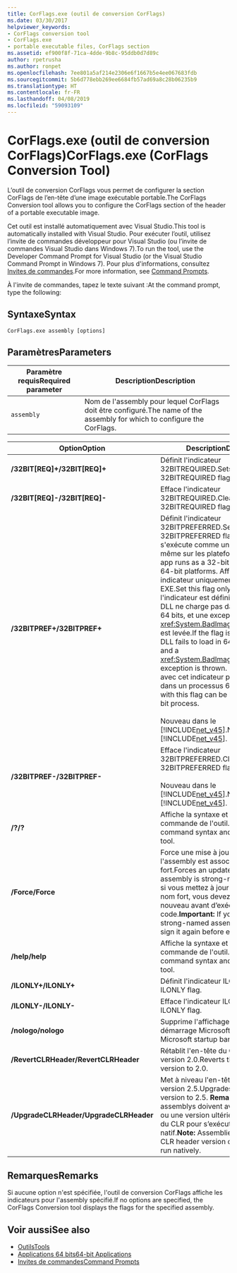 ```yaml
---
title: CorFlags.exe (outil de conversion CorFlags)
ms.date: 03/30/2017
helpviewer_keywords:
- CorFlags conversion tool
- CorFlags.exe
- portable executable files, CorFlags section
ms.assetid: ef900f8f-71ca-4dde-9b8c-95ddb0d7d89c
author: rpetrusha
ms.author: ronpet
ms.openlocfilehash: 7ee801a5af214e2306e6f1667b5e4ee067683fdb
ms.sourcegitcommit: 5b6d778ebb269ee6684fb57ad69a8c28b06235b9
ms.translationtype: HT
ms.contentlocale: fr-FR
ms.lasthandoff: 04/08/2019
ms.locfileid: "59093109"
---
```

# <a name="corflagsexe-corflags-conversion-tool"></a><span data-ttu-id="4ecf5-102">CorFlags.exe (outil de conversion CorFlags)</span><span class="sxs-lookup"><span data-stu-id="4ecf5-102">CorFlags.exe (CorFlags Conversion Tool)</span></span>
<span data-ttu-id="4ecf5-103">L’outil de conversion CorFlags vous permet de configurer la section CorFlags de l’en-tête d’une image exécutable portable.</span><span class="sxs-lookup"><span data-stu-id="4ecf5-103">The CorFlags Conversion tool allows you to configure the CorFlags section of the header of a portable executable image.</span></span>  
  
 <span data-ttu-id="4ecf5-104">Cet outil est installé automatiquement avec Visual Studio.</span><span class="sxs-lookup"><span data-stu-id="4ecf5-104">This tool is automatically installed with Visual Studio.</span></span> <span data-ttu-id="4ecf5-105">Pour exécuter l’outil, utilisez l’invite de commandes développeur pour Visual Studio (ou l’invite de commandes Visual Studio dans Windows 7).</span><span class="sxs-lookup"><span data-stu-id="4ecf5-105">To run the tool, use the Developer Command Prompt for Visual Studio (or the Visual Studio Command Prompt in Windows 7).</span></span> <span data-ttu-id="4ecf5-106">Pour plus d'informations, consultez [Invites de commandes](../../../docs/framework/tools/developer-command-prompt-for-vs.md).</span><span class="sxs-lookup"><span data-stu-id="4ecf5-106">For more information, see [Command Prompts](../../../docs/framework/tools/developer-command-prompt-for-vs.md).</span></span>  
  
 <span data-ttu-id="4ecf5-107">À l'invite de commandes, tapez le texte suivant :</span><span class="sxs-lookup"><span data-stu-id="4ecf5-107">At the command prompt, type the following:</span></span>  
  
## <a name="syntax"></a><span data-ttu-id="4ecf5-108">Syntaxe</span><span class="sxs-lookup"><span data-stu-id="4ecf5-108">Syntax</span></span>  
  
```  
CorFlags.exe assembly [options]  
```  
  
## <a name="parameters"></a><span data-ttu-id="4ecf5-109">Paramètres</span><span class="sxs-lookup"><span data-stu-id="4ecf5-109">Parameters</span></span>  
  
|<span data-ttu-id="4ecf5-110">Paramètre requis</span><span class="sxs-lookup"><span data-stu-id="4ecf5-110">Required parameter</span></span>|<span data-ttu-id="4ecf5-111">Description</span><span class="sxs-lookup"><span data-stu-id="4ecf5-111">Description</span></span>|  
|------------------------|-----------------|  
|`assembly`|<span data-ttu-id="4ecf5-112">Nom de l'assembly pour lequel CorFlags doit être configuré.</span><span class="sxs-lookup"><span data-stu-id="4ecf5-112">The name of the assembly for which to configure the CorFlags.</span></span>|  
  
|<span data-ttu-id="4ecf5-113">Option</span><span class="sxs-lookup"><span data-stu-id="4ecf5-113">Option</span></span>|<span data-ttu-id="4ecf5-114">Description</span><span class="sxs-lookup"><span data-stu-id="4ecf5-114">Description</span></span>|  
|------------|-----------------|  
|**<span data-ttu-id="4ecf5-115">/32BIT[REQ]+</span><span class="sxs-lookup"><span data-stu-id="4ecf5-115">/32BIT[REQ]+</span></span>**|<span data-ttu-id="4ecf5-116">Définit l'indicateur 32BITREQUIRED.</span><span class="sxs-lookup"><span data-stu-id="4ecf5-116">Sets the 32BITREQUIRED flag.</span></span>|  
|**<span data-ttu-id="4ecf5-117">/32BIT[REQ]-</span><span class="sxs-lookup"><span data-stu-id="4ecf5-117">/32BIT[REQ]-</span></span>**|<span data-ttu-id="4ecf5-118">Efface l'indicateur 32BITREQUIRED.</span><span class="sxs-lookup"><span data-stu-id="4ecf5-118">Clears the 32BITREQUIRED flag.</span></span>|  
|**<span data-ttu-id="4ecf5-119">/32BITPREF+</span><span class="sxs-lookup"><span data-stu-id="4ecf5-119">/32BITPREF+</span></span>**|<span data-ttu-id="4ecf5-120">Définit l'indicateur 32BITPREFERRED.</span><span class="sxs-lookup"><span data-stu-id="4ecf5-120">Sets the 32BITPREFERRED flag.</span></span> <span data-ttu-id="4ecf5-121">L'application s'exécute comme un processus 32 bits même sur les plateformes 64 bits.</span><span class="sxs-lookup"><span data-stu-id="4ecf5-121">The app runs as a 32-bit process even on 64-bit platforms.</span></span> <span data-ttu-id="4ecf5-122">Affectez cet indicateur uniquement sur les fichiers EXE.</span><span class="sxs-lookup"><span data-stu-id="4ecf5-122">Set this flag only on EXE files.</span></span> <span data-ttu-id="4ecf5-123">Si l'indicateur est défini sur une DLL, la DLL ne charge pas dans les processus 64 bits, et une exception <xref:System.BadImageFormatException> est levée.</span><span class="sxs-lookup"><span data-stu-id="4ecf5-123">If the flag is set on a DLL, the DLL fails to load in 64-bit processes, and a <xref:System.BadImageFormatException> exception is thrown.</span></span> <span data-ttu-id="4ecf5-124">Un fichier EXE avec cet indicateur peut être chargé dans un processus 64 bits.</span><span class="sxs-lookup"><span data-stu-id="4ecf5-124">An EXE file with this flag can be loaded into a 64-bit process.</span></span><br /><br /> <span data-ttu-id="4ecf5-125">Nouveau dans le [!INCLUDE[net_v45](../../../includes/net-v45-md.md)].</span><span class="sxs-lookup"><span data-stu-id="4ecf5-125">New in the [!INCLUDE[net_v45](../../../includes/net-v45-md.md)].</span></span>|  
|**<span data-ttu-id="4ecf5-126">/32BITPREF-</span><span class="sxs-lookup"><span data-stu-id="4ecf5-126">/32BITPREF-</span></span>**|<span data-ttu-id="4ecf5-127">Efface l'indicateur 32BITPREFERRED.</span><span class="sxs-lookup"><span data-stu-id="4ecf5-127">Clears the 32BITPREFERRED flag.</span></span><br /><br /> <span data-ttu-id="4ecf5-128">Nouveau dans le [!INCLUDE[net_v45](../../../includes/net-v45-md.md)].</span><span class="sxs-lookup"><span data-stu-id="4ecf5-128">New in the [!INCLUDE[net_v45](../../../includes/net-v45-md.md)].</span></span>|  
|**<span data-ttu-id="4ecf5-129">/?</span><span class="sxs-lookup"><span data-stu-id="4ecf5-129">/?</span></span>**|<span data-ttu-id="4ecf5-130">Affiche la syntaxe et les options de commande de l'outil.</span><span class="sxs-lookup"><span data-stu-id="4ecf5-130">Displays command syntax and options for the tool.</span></span>|  
|**<span data-ttu-id="4ecf5-131">/Force</span><span class="sxs-lookup"><span data-stu-id="4ecf5-131">/Force</span></span>**|<span data-ttu-id="4ecf5-132">Force une mise à jour même si l'assembly est associé à un nom fort.</span><span class="sxs-lookup"><span data-stu-id="4ecf5-132">Forces an update even if the assembly is strong-named.</span></span> <span data-ttu-id="4ecf5-133">**Important :**  si vous mettez à jour un assembly à nom fort, vous devez le signer à nouveau avant d’exécuter son code.</span><span class="sxs-lookup"><span data-stu-id="4ecf5-133">**Important:**  If you update a strong-named assembly, you must sign it again before executing its code.</span></span>|  
|**<span data-ttu-id="4ecf5-134">/help</span><span class="sxs-lookup"><span data-stu-id="4ecf5-134">/help</span></span>**|<span data-ttu-id="4ecf5-135">Affiche la syntaxe et les options de commande de l'outil.</span><span class="sxs-lookup"><span data-stu-id="4ecf5-135">Displays command syntax and options for the tool.</span></span>|  
|**<span data-ttu-id="4ecf5-136">/ILONLY+</span><span class="sxs-lookup"><span data-stu-id="4ecf5-136">/ILONLY+</span></span>**|<span data-ttu-id="4ecf5-137">Définit l'indicateur ILONLY.</span><span class="sxs-lookup"><span data-stu-id="4ecf5-137">Sets the ILONLY flag.</span></span>|  
|**<span data-ttu-id="4ecf5-138">/ILONLY-</span><span class="sxs-lookup"><span data-stu-id="4ecf5-138">/ILONLY-</span></span>**|<span data-ttu-id="4ecf5-139">Efface l'indicateur ILONLY.</span><span class="sxs-lookup"><span data-stu-id="4ecf5-139">Clears the ILONLY flag.</span></span>|  
|**<span data-ttu-id="4ecf5-140">/nologo</span><span class="sxs-lookup"><span data-stu-id="4ecf5-140">/nologo</span></span>**|<span data-ttu-id="4ecf5-141">Supprime l'affichage de la bannière de démarrage Microsoft.</span><span class="sxs-lookup"><span data-stu-id="4ecf5-141">Suppresses the Microsoft startup banner display.</span></span>|  
|**<span data-ttu-id="4ecf5-142">/RevertCLRHeader</span><span class="sxs-lookup"><span data-stu-id="4ecf5-142">/RevertCLRHeader</span></span>**|<span data-ttu-id="4ecf5-143">Rétablit l'en-tête du CLR à la version 2.0.</span><span class="sxs-lookup"><span data-stu-id="4ecf5-143">Reverts the CLR header version to 2.0.</span></span>|  
|**<span data-ttu-id="4ecf5-144">/UpgradeCLRHeader</span><span class="sxs-lookup"><span data-stu-id="4ecf5-144">/UpgradeCLRHeader</span></span>**|<span data-ttu-id="4ecf5-145">Met à niveau l'en-tête du CLR à la version 2.5.</span><span class="sxs-lookup"><span data-stu-id="4ecf5-145">Upgrades the CLR header version to 2.5.</span></span> <span data-ttu-id="4ecf5-146">**Remarque :**  les assemblys doivent avoir la version 2.5 ou une version ultérieure de l’en-tête du CLR pour s’exécuter en mode natif.</span><span class="sxs-lookup"><span data-stu-id="4ecf5-146">**Note:**  Assemblies must have a CLR header version of 2.5 or greater to run natively.</span></span>|  
  
## <a name="remarks"></a><span data-ttu-id="4ecf5-147">Remarques</span><span class="sxs-lookup"><span data-stu-id="4ecf5-147">Remarks</span></span>  
 <span data-ttu-id="4ecf5-148">Si aucune option n'est spécifiée, l'outil de conversion CorFlags affiche les indicateurs pour l'assembly spécifié.</span><span class="sxs-lookup"><span data-stu-id="4ecf5-148">If no options are specified, the CorFlags Conversion tool displays the flags for the specified assembly.</span></span>  
  
## <a name="see-also"></a><span data-ttu-id="4ecf5-149">Voir aussi</span><span class="sxs-lookup"><span data-stu-id="4ecf5-149">See also</span></span>

- [<span data-ttu-id="4ecf5-150">Outils</span><span class="sxs-lookup"><span data-stu-id="4ecf5-150">Tools</span></span>](../../../docs/framework/tools/index.md)
- [<span data-ttu-id="4ecf5-151">Applications 64 bits</span><span class="sxs-lookup"><span data-stu-id="4ecf5-151">64-bit Applications</span></span>](../../../docs/framework/64-bit-apps.md)
- [<span data-ttu-id="4ecf5-152">Invites de commandes</span><span class="sxs-lookup"><span data-stu-id="4ecf5-152">Command Prompts</span></span>](../../../docs/framework/tools/developer-command-prompt-for-vs.md)
